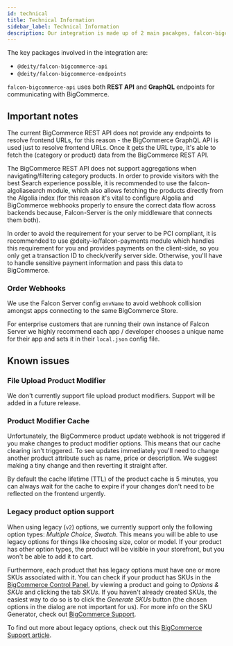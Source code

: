 ```yaml
---
id: technical
title: Technical Information
sidebar_label: Technical Information
description: Our integration is made up of 2 main pacakges, falcon-bigcommerce-api and falcon-bigcommerce-endpoints.
---
```


The key packages involved in the integration are:

- `@deity/falcon-bigcommerce-api`
- `@deity/falcon-bigcommerce-endpoints`

`falcon-bigcommerce-api` uses both **REST API** and **GraphQL** endpoints for communicating with BigCommerce.

## Important notes

The current BigCommerce REST API does not provide any endpoints to resolve frontend URLs, for this reason - the BigCommerce GraphQL API is used just to resolve frontend URLs. Once it gets the URL type, it's able to fetch the (category or product) data from the BigCommerce REST API.

The BigCommerce REST API does not support aggregations when navigating/filtering category products. In order to provide visitors with the best Search experience possible, it is recommended to use the falcon-algoliasearch module, which also allows fetching the products directly from the Algolia index (for this reason it's vital to configure Algolia and BigCommerce webhooks properly to ensure the correct data flow across backends because, Falcon-Server is the only middleware that connects them both).

In order to avoid the requirement for your server to be PCI compliant, it is recommended to use @deity-io/falcon-payments module which handles this requirement for you and provides payments on the client-side, so you only get a transaction ID to check/verify server side. Otherwise, you'll have to handle sensitive payment information and pass this data to BigCommerce.

### Order Webhooks

We use the Falcon Server config `envName` to avoid webhook collision amongst apps connecting to the same BigCommerce Store.

For enterprise customers that are running their own instance of Falcon Server we highly recommend each app / developer chooses a unique name for their app and sets it in their `local.json` config file.

## Known issues

### File Upload Product Modifier

We don't currently support file upload product modifiers. Support will be added in a future release.

### Product Modifier Cache

Unfortunately, the BigCommerce product update webhook is not triggered if you make changes to product modifier options. This means that our cache clearing isn't triggered. To see updates immediately you'll need to change another product attribute such as name, price or description. We suggest making a tiny change and then reverting it straight after.

By default the cache lifetime (TTL) of the product cache is 5 minutes, you can always wait for the cache to expire if your changes don't need to be reflected on the frontend urgently.

### Legacy product option support

When using legacy (`v2`) options, we currently support only the following option types: *Multiple Choice*, *Swatch*. This means you will be able to use legacy options for things like choosing size, color or model. If your product has other option types, the product will be visible in your storefront, but you won't be able to add it to cart.

Furthermore, each product that has legacy options must have one or more SKUs associated with it. You can check if your product has SKUs in the [BigCommerce Control Panel](https://login.bigcommerce.com/), by viewing a product and going to *Options & SKUs* and clicking the tab *SKUs*. If you haven't already created SKUs, the easiest way to do so is to click the *Generate SKUs* button (the chosen options in the dialog are not important for us). For more info on the SKU Generator, check out [BigCommerce Support](https://support.bigcommerce.com/s/article/The-Auto-SKU-Generator).

To find out more about legacy options, check out this [BigCommerce Support article](https://support.bigcommerce.com/s/article/Product-Options-v3#compare).
